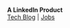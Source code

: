 **A LinkedIn Product**  
[Tech Blog](https://engineering.linkedin.com/blog) |
[Jobs](https://www.linkedin.com/company/linkedin/careers)
